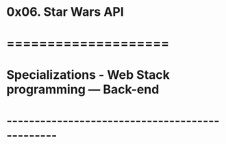 # 0x06. Star Wars API
# ====================
# Specializations - Web Stack programming ― Back-end
# -----------------------------------------------
#


